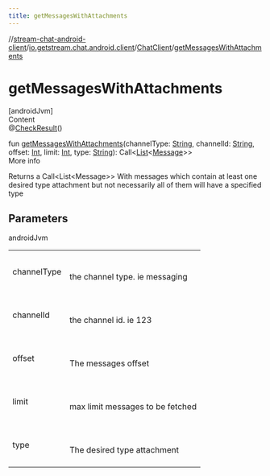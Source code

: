 ```yaml
---
title: getMessagesWithAttachments
---
```

//[stream-chat-android-client](../../../index.md)/[io.getstream.chat.android.client](../index.md)/[ChatClient](index.md)/[getMessagesWithAttachments](getMessagesWithAttachments.md)



# getMessagesWithAttachments  
[androidJvm]  
Content  
@[CheckResult](https://developer.android.com/reference/kotlin/androidx/annotation/CheckResult.html)()  
  
fun [getMessagesWithAttachments](getMessagesWithAttachments.md)(channelType: [String](https://kotlinlang.org/api/latest/jvm/stdlib/kotlin/-string/index.html), channelId: [String](https://kotlinlang.org/api/latest/jvm/stdlib/kotlin/-string/index.html), offset: [Int](https://kotlinlang.org/api/latest/jvm/stdlib/kotlin/-int/index.html), limit: [Int](https://kotlinlang.org/api/latest/jvm/stdlib/kotlin/-int/index.html), type: [String](https://kotlinlang.org/api/latest/jvm/stdlib/kotlin/-string/index.html)): Call&lt;[List](https://kotlinlang.org/api/latest/jvm/stdlib/kotlin.collections/-list/index.html)&lt;[Message](../../io.getstream.chat.android.client.models/Message/index.md)&gt;&gt;  
More info  


Returns a Call&lt;List&lt;Message&gt;&gt; With messages which contain at least one desired type attachment but not necessarily all of them will have a specified type



## Parameters  
  
androidJvm  
  
| | |
|---|---|
| <a name="io.getstream.chat.android.client/ChatClient/getMessagesWithAttachments/#kotlin.String#kotlin.String#kotlin.Int#kotlin.Int#kotlin.String/PointingToDeclaration/"></a>channelType| <a name="io.getstream.chat.android.client/ChatClient/getMessagesWithAttachments/#kotlin.String#kotlin.String#kotlin.Int#kotlin.Int#kotlin.String/PointingToDeclaration/"></a><br/><br/>the channel type. ie messaging<br/><br/>|
| <a name="io.getstream.chat.android.client/ChatClient/getMessagesWithAttachments/#kotlin.String#kotlin.String#kotlin.Int#kotlin.Int#kotlin.String/PointingToDeclaration/"></a>channelId| <a name="io.getstream.chat.android.client/ChatClient/getMessagesWithAttachments/#kotlin.String#kotlin.String#kotlin.Int#kotlin.Int#kotlin.String/PointingToDeclaration/"></a><br/><br/>the channel id. ie 123<br/><br/>|
| <a name="io.getstream.chat.android.client/ChatClient/getMessagesWithAttachments/#kotlin.String#kotlin.String#kotlin.Int#kotlin.Int#kotlin.String/PointingToDeclaration/"></a>offset| <a name="io.getstream.chat.android.client/ChatClient/getMessagesWithAttachments/#kotlin.String#kotlin.String#kotlin.Int#kotlin.Int#kotlin.String/PointingToDeclaration/"></a><br/><br/>The messages offset<br/><br/>|
| <a name="io.getstream.chat.android.client/ChatClient/getMessagesWithAttachments/#kotlin.String#kotlin.String#kotlin.Int#kotlin.Int#kotlin.String/PointingToDeclaration/"></a>limit| <a name="io.getstream.chat.android.client/ChatClient/getMessagesWithAttachments/#kotlin.String#kotlin.String#kotlin.Int#kotlin.Int#kotlin.String/PointingToDeclaration/"></a><br/><br/>max limit messages to be fetched<br/><br/>|
| <a name="io.getstream.chat.android.client/ChatClient/getMessagesWithAttachments/#kotlin.String#kotlin.String#kotlin.Int#kotlin.Int#kotlin.String/PointingToDeclaration/"></a>type| <a name="io.getstream.chat.android.client/ChatClient/getMessagesWithAttachments/#kotlin.String#kotlin.String#kotlin.Int#kotlin.Int#kotlin.String/PointingToDeclaration/"></a><br/><br/>The desired type attachment<br/><br/>|
  
  



